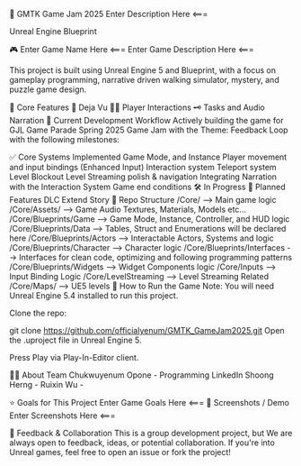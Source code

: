 🏰 GMTK Game Jam 2025
Enter Description Here <===

Unreal Engine Blueprint

🎮 Enter Game Name Here <===
Enter Game Description Here <===

This project is built using Unreal Engine 5 and Blueprint, with a focus on gameplay programming, narrative driven walking simulator, mystery, and puzzle game design.

🧩 Core Features
🧭 Deja Vu
🧙‍♂️ Player Interactions
🗝️ Tasks and Audio Narration
🚧 Current Development Workflow
Actively building the game for GJL Game Parade Spring 2025 Game Jam with the Theme: Feedback Loop with the following milestones:

✅ Core Systems Implemented
 Game Mode, and Instance
 Player movement and input bindings (Enhanced Input)
 Interaction system
 Teleport system
 Level Blockout
 Level Streaming polish & navigation
 Integrating Narration with the Interaction System
 Game end conditions
🛠️ In Progress
🧪 Planned Features
 DLC Extend Story
📂 Repo Structure
/Core/                        --> Main game logic
/Core/Assets/                 --> Game Audio Textures, Materials, Models etc...
/Core/Blueprints/Game         --> Game Mode, Instance, Controller, and HUD logic
/Core/Blueprints/Data         --> Tables, Struct and Enumerations will be declared here
/Core/Blueprints/Actors       --> Interactable Actors, Systems and logic
/Core/Blueprints/Character    --> Character logic
/Core/Blueprints/Interfaces   --> Interfaces for clean code, optimizing and following programming patterns
/Core/Blueprints/Widgets      --> Widget Components logic
/Core/Inputs                  --> Input Binding Logic
/Core/LevelStreaming          --> Level Streaming Related
/Core/Maps/                   --> UE5 levels
🚀 How to Run the Game
Note: You will need Unreal Engine 5.4 installed to run this project.

Clone the repo:

git clone https://github.com/officialyenum/GMTK_GameJam2025.git
Open the .uproject file in Unreal Engine 5.

Press Play via Play-In-Editor client.

🙋‍♂️ About Team
Chukwuyenum Opone - Programming LinkedIn
Shoong Herng - 
Ruixin Wu - 

⭐️ Goals for This Project
Enter Game Goals Here <===
📸 Screenshots / Demo
Enter Screenshots Here <===

📣 Feedback & Collaboration
This is a group development project, but We are always open to feedback, ideas, or potential collaboration. If you're into Unreal games, feel free to open an issue or fork the project!

